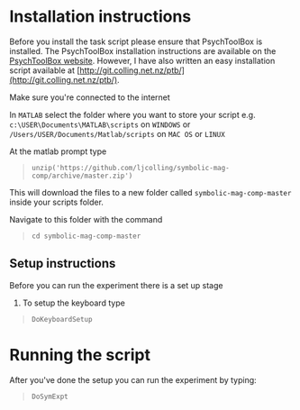 # Installation instructions 

Before you install the task script please ensure that PsychToolBox is installed. The PsychToolBox installation instructions are available on the [PsychToolBox website](http://psychtoolbox.org). However, I have also written an easy installation script available at [http://git.colling.net.nz/ptb/](http://git.colling.net.nz/ptb/).

Make sure you're connected to the internet

In `MATLAB` select the folder where you want to store your script e.g.
`c:\USER\Documents\MATLAB\scripts` on `WINDOWS` or
`/Users/USER/Documents/Matlab/scripts` on `MAC OS` or `LINUX`

At the matlab prompt type
> `unzip('https://github.com/ljcolling/symbolic-mag-comp/archive/master.zip')`

This will download the files to a new folder called `symbolic-mag-comp-master` inside your scripts folder.

Navigate to this folder with the command
> `cd symbolic-mag-comp-master`

## Setup instructions

Before you can run the experiment there is a set up stage

1. To setup the keyboard type
> `DoKeyboardSetup`

# Running the script

After you've done the setup you can run the experiment by typing:
> `DoSymExpt`
